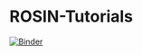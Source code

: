 # ROSIN-Tutorials
[![Binder](https://mybinder.org/badge.svg)](https://mybinder.org/v2/gh/RobInLabUJI/ROSIN-Tutorials/master?urlpath=lab)
